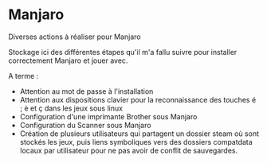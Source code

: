 # Manjaro
Diverses actions à réaliser pour Manjaro

Stockage ici des différentes étapes qu'il m'a fallu suivre pour installer correctement Manjaro et jouer avec.

A terme : 
 - Attention au mot de passe à l'installation
 - Attention aux dispositions clavier pour la reconnaissance des touches é ; è et ç dans les jeux sous linux
 - Configuration d'une imprimante Brother sous Manjaro
 - Configuration du Scanner sous Manjaro
 - Création de plusieurs utilisateurs qui partagent un dossier steam où sont stockés les jeux, puis liens symboliques vers des dossiers compatdata locaux par utilisateur pour ne pas avoir de conflit de sauvegardes.
